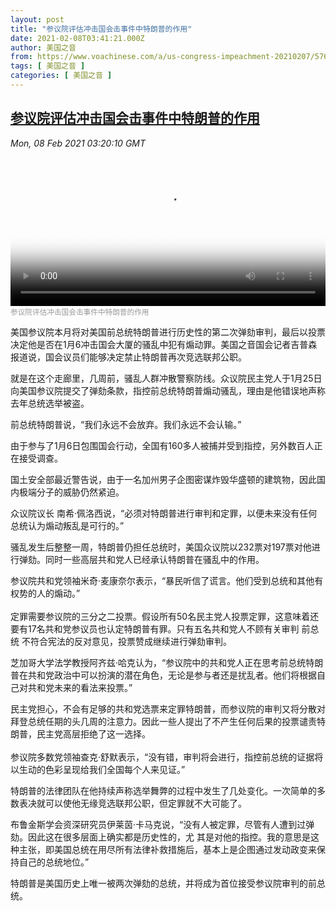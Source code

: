 ```yaml
---
layout: post
title: "参议院评估冲击国会击事件中特朗普的作用"
date: 2021-02-08T03:41:21.000Z
author: 美国之音
from: https://www.voachinese.com/a/us-congress-impeachment-20210207/5769335.html
tags: [ 美国之音 ]
categories: [ 美国之音 ]
---
```

<!--1612755681000-->
[参议院评估冲击国会击事件中特朗普的作用](https://www.voachinese.com/a/us-congress-impeachment-20210207/5769335.html)
------

<div>
<div><i>Mon, 08 Feb 2021 03:20:10 GMT</i></div><video poster="https://images.weserv.nl?url=gdb.voanews.com/ad03983e-93d2-4fd0-9393-ebd0f24c3203_tv_r1_s_w900.jpg" src="https://av.voanews.com/Videoroot/Pangeavideo/2021/02/a/ad/ad03983e-93d2-4fd0-9393-ebd0f24c3203_240p.mp4" style="width:100%" controls></video><div><small style="color: #999;">参议院评估冲击国会击事件中特朗普的作用</small></div><p>美国参议院本月将对美国前总统特朗普进行历史性的第二次弹劾审判，最后以投票决定他是否在1月6冲击国会大厦的骚乱中犯有煽动罪。美国之音国会记者吉普森报道说，国会议员们能够决定禁止特朗普再次竞选联邦公职。</p><p>就是在这个走廊里，几周前，骚乱人群冲散警察防线。众议院民主党人于1月25日向美国参议院提交了弹劾条款，指控前总统特朗普煽动骚乱，理由是他错误地声称去年总统选举被盗。</p><p>前总统特朗普说，“我们永远不会放弃。我们永远不会认输。”</p><p>由于参与了1月6日包围国会行动，全国有160多人被捕并受到指控，另外数百人正在接受调查。</p><p>国土安全部最近警告说，由于一名加州男子企图密谋炸毁华盛顿的建筑物，因此国内极端分子的威胁仍然紧迫。</p><p>众议院议长 南希·佩洛西说，“必须对特朗普进行审判和定罪，以便未来没有任何总统认为煽动叛乱是可行的。”</p><p>骚乱发生后整整一周，特朗普仍担任总统时，美国众议院以232票对197票对他进行弹劾。同时一些高层共和党人已经承认特朗普在骚乱中的作用。</p><p>参议院共和党领袖米奇·麦康奈尔表示，“暴民听信了谎言。他们受到总统和其他有权势的人的煽动。”<br /> <br />定罪需要参议院的三分之二投票。假设所有50名民主党人投票定罪，这意味着还要有17名共和党参议员也认定特朗普有罪。只有五名共和党人不顾有关审判 前总统 不符合宪法的反对意见，投票赞成继续进行弹劾审判。</p><p>芝加哥大学法学教授阿齐兹·哈克认为，“参议院中的共和党人正在思考前总统特朗普在共和党政治中可以扮演的潜在角色，无论是参与者还是扰乱者。他们将根据自己对共和党未来的看法来投票。” </p><p>民主党担心，不会有足够的共和党选票来定罪特朗普，而参议院的审判又将分散对拜登总统任期的头几周的注意力。因此一些人提出了不产生任何后果的投票谴责特朗普，民主党高层拒绝了这一选择。<br /> <br />参议院多数党领袖查克·舒默表示，“没有错，审判将会进行，指控前总统的证据将以生动的色彩呈现给我们全国每个人来见证。”</p><p>特朗普的法律团队在他持续声称选举舞弊的过程中发生了几处变化。一次简单的多数表决就可以使他无缘竞选联邦公职，但定罪就不大可能了。</p><p>布鲁金斯学会资深研究员伊莱茵·卡马克说，“没有人被定罪，尽管有人遭到过弹劾。因此这在很多层面上确实都是历史性的，尤 其是对他的指控。我的意思是这种主张，即美国总统在用尽所有法律补救措施后，基本上是企图通过发动政变来保持自己的总统地位。”</p><p>特朗普是美国历史上唯一被两次弹劾的总统，并将成为首位接受参议院审判的前总统。 </p><p> </p>
</div>
